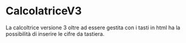 # CalcolatriceV3
La calcoltrice versione 3 oltre ad essere gestita con i tasti in html ha la possibilità di inserire le cifre da tastiera.
